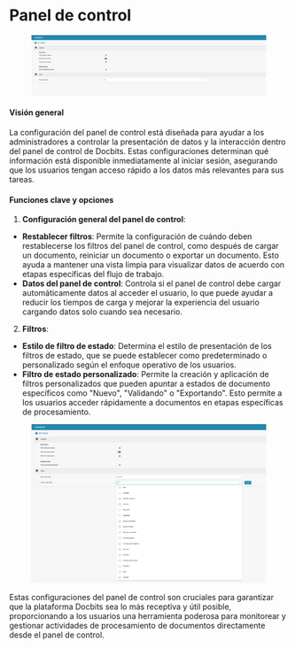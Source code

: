 # Panel de control

<figure><img src="../../../.gitbook/assets/Bildschirmfoto 2024-05-08 um 10.23.17.png" alt=""><figcaption></figcaption></figure>

#### Visión general

La configuración del panel de control está diseñada para ayudar a los administradores a controlar la presentación de datos y la interacción dentro del panel de control de Docbits. Estas configuraciones determinan qué información está disponible inmediatamente al iniciar sesión, asegurando que los usuarios tengan acceso rápido a los datos más relevantes para sus tareas.

#### Funciones clave y opciones

1. **Configuración general del panel de control**:
* **Restablecer filtros**: Permite la configuración de cuándo deben restablecerse los filtros del panel de control, como después de cargar un documento, reiniciar un documento o exportar un documento. Esto ayuda a mantener una vista limpia para visualizar datos de acuerdo con etapas específicas del flujo de trabajo.
* **Datos del panel de control**: Controla si el panel de control debe cargar automáticamente datos al acceder el usuario, lo que puede ayudar a reducir los tiempos de carga y mejorar la experiencia del usuario cargando datos solo cuando sea necesario.
2. **Filtros**:
* **Estilo de filtro de estado**: Determina el estilo de presentación de los filtros de estado, que se puede establecer como predeterminado o personalizado según el enfoque operativo de los usuarios.
* **Filtro de estado personalizado**: Permite la creación y aplicación de filtros personalizados que pueden apuntar a estados de documento específicos como "Nuevo", "Validando" o "Exportando". Esto permite a los usuarios acceder rápidamente a documentos en etapas específicas de procesamiento.

<figure><img src="../../../.gitbook/assets/Bildschirmfoto 2024-05-08 um 10.23.48.png" alt=""><figcaption></figcaption></figure>

Estas configuraciones del panel de control son cruciales para garantizar que la plataforma Docbits sea lo más receptiva y útil posible, proporcionando a los usuarios una herramienta poderosa para monitorear y gestionar actividades de procesamiento de documentos directamente desde el panel de control.
